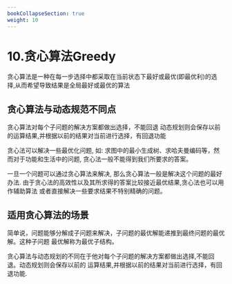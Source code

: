 ```yaml
---
bookCollapseSection: true
weight: 10
---
```


# 10.贪心算法Greedy
贪心算法是一种在每一步选择中都采取在当前状态下最好或最优(即最优利)的选择,从而希望导致结果是全局最好或最优的算法

## 贪心算法与动态规范不同点
贪心算法对每个子问题的解决方案都做出选择，不能回退
动态规划则会保存以前的运算结果,并根据以前的结果对当前进行选择，有回退功能

贪心法可以解决一些最优化问题, 如: 求图中的最小生成树、求哈夫曼编码等，然而对于功能和生活中的问题, 贪心法一般不能得到我们所要求的答案。

一旦一个问题可以通过贪心算法来解决, 那么贪心算法一般是解决这个问题的最好办法. 由于贪心法的高效性以及其所求得的答案比较接近最优结果,贪心法也可以用作辅助算法
或者直接解决一些要求结果不特别精确的问题。

## 适用贪心算法的场景
简单说，问题能够分解成子问题来解决，子问题的最优解能递推到最终问题的最优解。这种子问题 最优解称为最优子结构。

贪心算法与动态规划的不同在于他对每个子问题的解决方案都做出选择,不能回退。动态规划则会保存以前的
运算结果,并根据以前的结果对当前进行选择，有回退功能.
